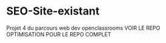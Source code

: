 # SEO-Site-existant
Projet 4 du parcours web dev openclassrooms
VOIR LE REPO OPTIMISATION POUR LE REPO COMPLET
